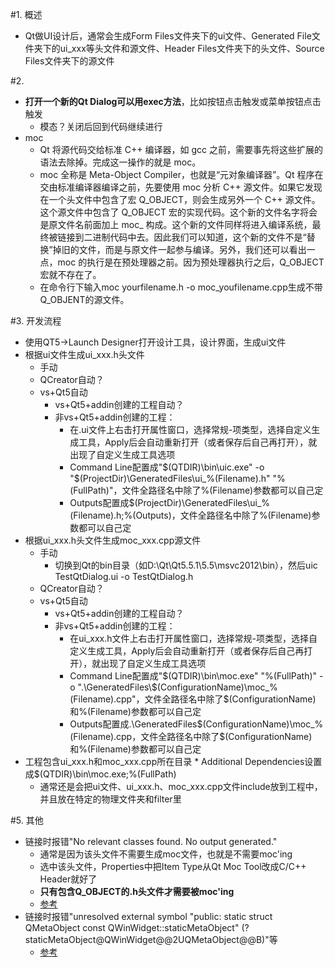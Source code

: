 #1. 概述
* Qt做UI设计后，通常会生成Form Files文件夹下的ui文件、Generated File文件夹下的ui_xxx等头文件和源文件、Header Files文件夹下的头文件、Source Files文件夹下的源文件

#2. 
* **打开一个新的Qt Dialog可以用exec方法**，比如按钮点击触发或菜单按钮点击触发
    * 模态？关闭后回到代码继续进行
* moc
    * Qt 将源代码交给标准 C++ 编译器，如 gcc 之前，需要事先将这些扩展的语法去除掉。完成这一操作的就是 moc。
    * moc 全称是 Meta-Object Compiler，也就是“元对象编译器”。Qt 程序在交由标准编译器编译之前，先要使用 moc 分析 C++ 源文件。如果它发现在一个头文件中包含了宏 Q_OBJECT，则会生成另外一个 C++ 源文件。这个源文件中包含了 Q_OBJECT 宏的实现代码。这个新的文件名字将会是原文件名前面加上 moc_ 构成。这个新的文件同样将进入编译系统，最终被链接到二进制代码中去。因此我们可以知道，这个新的文件不是“替换”掉旧的文件，而是与原文件一起参与编译。另外，我们还可以看出一点，moc 的执行是在预处理器之前。因为预处理器执行之后，Q_OBJECT 宏就不存在了。
    * 在命令行下输入moc yourfilename.h -o moc_youfilename.cpp生成不带Q_OBJENT的源文件。

#3. 开发流程
* 使用QT5->Launch Designer打开设计工具，设计界面，生成ui文件
* 根据ui文件生成ui_xxx.h头文件
    * 手动
    * QCreator自动？
    * vs+Qt5自动
        * vs+Qt5+addin创建的工程自动？
        * 非vs+Qt5+addin创建的工程：
            * 在.ui文件上右击打开属性窗口，选择常规-项类型，选择自定义生成工具，Apply后会自动重新打开（或者保存后自己再打开），就出现了自定义生成工具选项
            * Command Line配置成"$(QTDIR)\bin\uic.exe" -o "$(ProjectDir)\GeneratedFiles\ui_%(Filename).h" "%(FullPath)"，文件全路径名中除了%(Filename)参数都可以自己定
            * Outputs配置成$(ProjectDir)\GeneratedFiles\ui_%(Filename).h;%(Outputs)，文件全路径名中除了%(Filename)参数都可以自己定
* 根据ui_xxx.h头文件生成moc_xxx.cpp源文件
    * 手动
        * 切换到Qt的bin目录（如D:\Qt\Qt5.5.1\5.5\msvc2012\bin），然后uic TestQtDialog.ui -o TestQtDialog.h
    * QCreator自动？
    * vs+Qt5自动
        * vs+Qt5+addin创建的工程自动？
        * 非vs+Qt5+addin创建的工程：
            * 在ui_xxx.h文件上右击打开属性窗口，选择常规-项类型，选择自定义生成工具，Apply后会自动重新打开（或者保存后自己再打开），就出现了自定义生成工具选项
            * Command Line配置成"$(QTDIR)\bin\moc.exe"  "%(FullPath)" -o ".\GeneratedFiles\$(ConfigurationName)\moc_%(Filename).cpp"，文件全路径名中除了$(ConfigurationName)和%(Filename)参数都可以自己定
            * Outputs配置成.\GeneratedFiles\$(ConfigurationName)\moc_%(Filename).cpp，文件全路径名中除了$(ConfigurationName)和%(Filename)参数都可以自己定
* 工程包含ui_xxx.h和moc_xxx.cpp所在目录
            * Additional Dependencies设置成$(QTDIR)\bin\moc.exe;%(FullPath)
    * 通常还是会把ui文件、ui_xxx.h、moc_xxx.cpp文件include放到工程中，并且放在特定的物理文件夹和filter里

#5. 其他
* 链接时报错"No relevant classes found. No output generated."
    * 通常是因为该头文件不需要生成moc文件，也就是不需要moc'ing
    * 选中该头文件，Properties中把Item Type从Qt Moc Tool改成C/C++ Header就好了
    * **只有包含Q_OBJECT的.h头文件才需要被moc'ing**
    * [参考](http://www.cnblogs.com/piaoger/archive/2012/01/21/2328574.html)
* 链接时报错"unresolved external symbol "public: static struct QMetaObject const QWinWidget::staticMetaObject" (?staticMetaObject@QWinWidget@@2UQMetaObject@@B)"等
    * [参考](https://stackoverflow.com/questions/14170770/unresolved-external-symbol-public-virtual-struct-qmetaobject-const-thiscal)
